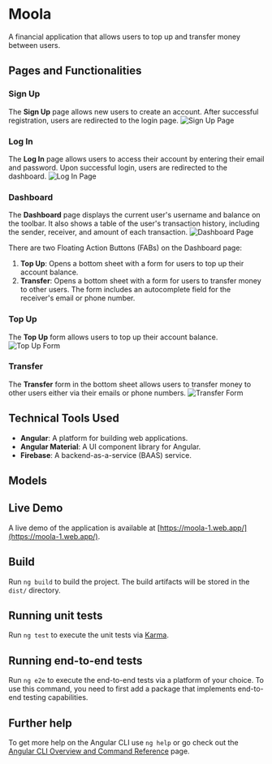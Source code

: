 # Moola

A financial application that allows users to top up and transfer money between users.

## Pages and Functionalities

### Sign Up

The **Sign Up** page allows new users to create an account. After successful registration, users are redirected to the login page. ![Sign Up Page](./screenshots/signup.png)

### Log In

The **Log In** page allows users to access their account by entering their email and password. Upon successful login, users are redirected to the dashboard. ![Log In Page](./screenshots/login.png)

### Dashboard

The **Dashboard** page displays the current user's username and balance on the toolbar. It also shows a table of the user's transaction history, including the sender, receiver, and amount of each transaction. ![Dashboard Page](./screenshots/dashboard.png)

There are two Floating Action Buttons (FABs) on the Dashboard page:

1. **Top Up**: Opens a bottom sheet with a form for users to top up their account balance.
2. **Transfer**: Opens a bottom sheet with a form for users to transfer money to other users. The form includes an autocomplete field for the receiver's email or phone number.

### Top Up

The **Top Up** form allows users to top up their account balance. ![Top Up Form](./screenshots/topup.png)

### Transfer

The **Transfer** form in the bottom sheet allows users to transfer money to other users either via their emails or phone numbers. ![Transfer Form](./screenshots/send.png)

## Technical Tools Used

- **Angular**: A platform for building web applications.
- **Angular Material**: A UI component library for Angular.
- **Firebase**: A backend-as-a-service (BAAS) service.

## Models

## Live Demo

A live demo of the application is available at [https://moola-1.web.app/](https://moola-1.web.app/).

## Build

Run `ng build` to build the project. The build artifacts will be stored in the `dist/` directory.

## Running unit tests

Run `ng test` to execute the unit tests via [Karma](https://karma-runner.github.io).

## Running end-to-end tests

Run `ng e2e` to execute the end-to-end tests via a platform of your choice. To use this command, you need to first add a package that implements end-to-end testing capabilities.

## Further help

To get more help on the Angular CLI use `ng help` or go check out the [Angular CLI Overview and Command Reference](https://angular.io/cli) page.
